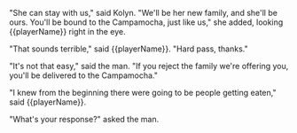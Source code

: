 "She can stay with us," said Kolyn. "We'll be her new family, and she'll be ours. You'll be bound to the Campamocha, just like us," she added, looking {{playerName}} right in the eye.

"That sounds terrible," said {{playerName}}. "Hard pass, thanks."

"It's not that easy," said the man. "If you reject the family we're offering you, you'll be delivered to the Campamocha."

"I knew from the beginning there were going to be people getting eaten," said {{playerName}}.

"What's your response?" asked the man.
